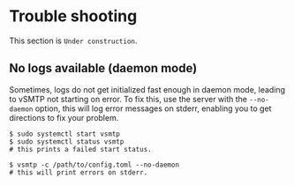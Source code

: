 # Trouble shooting

This section is `Under construction`.

## No logs available (daemon mode)

Sometimes, logs do not get initialized fast enough in daemon mode, leading to vSMTP not starting on error.
To fix this, use the server with the `--no-daemon` option, this will log error messages on stderr, enabling you to get directions to fix your problem.

```shell
$ sudo systemctl start vsmtp
$ sudo systemctl status vsmtp
# this prints a failed start status.

$ vsmtp -c /path/to/config.toml --no-daemon
# this will print errors on stderr.
```

